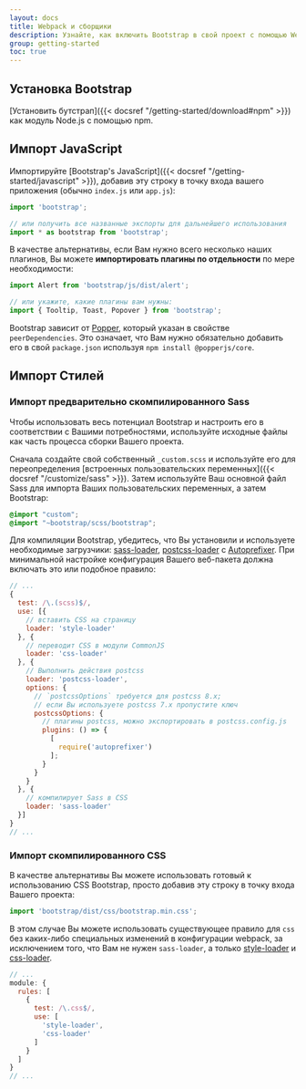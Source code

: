 ```yaml
---
layout: docs
title: Webpack и сборщики
description: Узнайте, как включить Bootstrap в свой проект с помощью Webpack или других сборщиков.
group: getting-started
toc: true
---
```


## Установка Bootstrap

[Установить бутстрап]({{< docsref "/getting-started/download#npm" >}}) как модуль Node.js с помощью npm.

## Импорт JavaScript

Импортируйте [Bootstrap's JavaScript]({{< docsref "/getting-started/javascript" >}}), добавив эту строку в точку входа вашего приложения (обычно `index.js` или `app.js`):

<!-- eslint-skip -->
```js
import 'bootstrap';

// или получить все названные экспорты для дальнейшего использования
import * as bootstrap from 'bootstrap';
```

В качестве альтернативы, если Вам нужно всего несколько наших плагинов, Вы можете **импортировать плагины по отдельности** по мере необходимости:

<!-- eslint-skip -->
```js
import Alert from 'bootstrap/js/dist/alert';

// или укажите, какие плагины вам нужны:
import { Tooltip, Toast, Popover } from 'bootstrap';
```

Bootstrap зависит от [Popper](https://popper.js.org/), который указан в свойстве `peerDependencies`.
Это означает, что Вам нужно обязательно добавить его в свой `package.json` используя `npm install @popperjs/core`.

## Импорт Стилей

### Импорт предварительно скомпилированного Sass

Чтобы использовать весь потенциал Bootstrap и настроить его в соответствии с Вашими потребностями, используйте исходные файлы как часть процесса сборки Вашего проекта.

Сначала создайте свой собственный `_custom.scss` и используйте его для переопределения [встроенных пользовательских переменных]({{< docsref "/customize/sass" >}}). Затем используйте Ваш основной файл Sass для импорта Ваших пользовательских переменных, а затем Bootstrap:

```scss
@import "custom";
@import "~bootstrap/scss/bootstrap";
```

Для компиляции Bootstrap, убедитесь, что Вы установили и используете необходимые загрузчики: [sass-loader](https://github.com/webpack-contrib/sass-loader), [postcss-loader](https://github.com/webpack-contrib/postcss-loader) с [Autoprefixer](https://github.com/postcss/autoprefixer#webpack). При минимальной настройке конфигурация Вашего веб-пакета должна включать это или подобное правило:

<!-- eslint-skip -->
```js
// ...
{
  test: /\.(scss)$/,
  use: [{
    // вставить CSS на страницу
    loader: 'style-loader'
  }, {
    // переводит CSS в модули CommonJS
    loader: 'css-loader'
  }, {
    // Выполнить действия postcss
    loader: 'postcss-loader',
    options: {
      // `postcssOptions` требуется для postcss 8.x;
      // если Вы используете postcss 7.x пропустите ключ
      postcssOptions: {
        // плагины postcss, можно экспортировать в postcss.config.js
        plugins: () => {
          [
            require('autoprefixer')
          ];
        }
      }
    }
  }, {
    // компилирует Sass в CSS
    loader: 'sass-loader'
  }]
}
// ...
```

### Импорт скомпилированного CSS

В качестве альтернативы Вы можете использовать готовый к использованию CSS Bootstrap, просто добавив эту строку в точку входа Вашего проекта:

<!-- eslint-skip -->
```js
import 'bootstrap/dist/css/bootstrap.min.css';
```

В этом случае Вы можете использовать существующее правило для `css` без каких-либо специальных изменений в конфигурации webpack, за исключением того, что Вам не нужен `sass-loader`, а только [style-loader](https://github.com/webpack-contrib/style-loader) и [css-loader](https://github.com/webpack-contrib/css-loader).

```js
// ...
module: {
  rules: [
    {
      test: /\.css$/,
      use: [
        'style-loader',
        'css-loader'
      ]
    }
  ]
}
// ...
```
